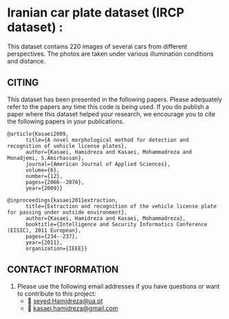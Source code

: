 # Iranian car plate dataset (IRCP dataset) :
This dataset contains 220 images of several cars from different perspectives. 
The photos are taken under various illumination conditions and distance. 

## CITING
This dataset has been presented in the following papers.
Please adequately refer to the papers any time this code is being used. 
If you do publish a paper where this dataset helped your research, we encourage you to cite the following papers in your publications.

	@article{Kasaei2009,
		  title={A novel morphological method for detection and recognition of vehicle license plates},
		  author={Kasaei, Hamidreza and Kasaei, Mohammadreza and Monadjemi, S.Amirhassan},
		  journal={American Journal of Applied Sciences},
		  volume={6},
		  number={12},
		  pages={2066--2070},
		  year={2009}}

	@inproceedings{kasaei2011extraction,
		  title={Extraction and recognition of the vehicle license plate for passing under outside environment},
		  author={Kasaei, Hamidreza and Kasaei, Mohammadreza},
		  booktitle={Intelligence and Security Informatics Conference (EISIC), 2011 European},
		  pages={234--237},
		  year={2011},
		  organization={IEEE}}
	

## CONTACT INFORMATION 

1. Please use the following email addresses if you have questions or want to contribute to this project:
	- :email: <seyed.Hamidreza@ua.pt> 
	- :email: <kasaei.hamidreza@gmail.com> 
